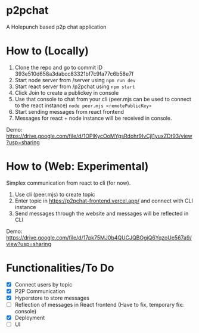 # p2pchat
A Holepunch based p2p chat application

# How to (Locally)
1. Clone the repo and go to commit ID 393e510d658a3dabcc83321bf7c9fa77c6b58e7f
1. Start node server from /server using ` npm run dev `
1. Start react server from /p2pchat using `npm start`
1. Click Join to create a publickey in console
1. Use that console to chat from your cli (peer.mjs can be used to connect to the react instance) `node peer.mjs <remotePublicKey>`
1. Start sending messages from react frontend
1. Messages for react + node instance will be received in console.

Demo: https://drive.google.com/file/d/1OPlKycOoMYgsRdohr9IvCjI1yuxZDt93/view?usp=sharing

# How to (Web: Experimental)

Simplex communication from react to cli (for now).

1. Use cli (peer.mjs) to create topic
2. Enter topic in https://p2pchat-frontend.vercel.app/ and connect with CLI instance
3. Send messages through the website and messages will be reflected in CLI

Demo: https://drive.google.com/file/d/17pk75MJ0b4QUCJQBOgiQ6YqzoUe567a9/view?usp=sharing

# Functionalities/To Do
- [X] Connect users by topic
- [X] P2P Communication
- [X] Hyperstore to store messages
- [ ] Reflection of messages in React frontend (Have to fix, temporary fix: console)
- [X] Deployment
- [ ] UI
